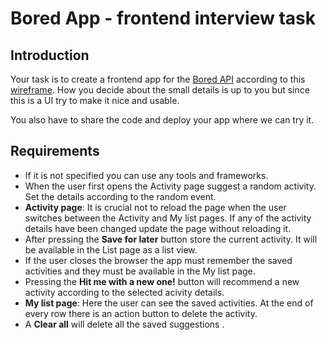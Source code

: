 # Bored App - frontend interview task

## Introduction
Your task is to create a frontend app for the [Bored API](http://www.boredapi.com/documentation) according to this [wireframe](https://raw.githubusercontent.com/ngabesz-wse/bored-app/master/bored-app-wf.jpg).
How you decide about the small details is up to you but since this is a UI try to make it nice and usable. 

You also have to share the code and deploy your app where we can try it.
## Requirements
- If it is not specified you can use any tools and frameworks.
- When the user first opens the Activity page suggest a random activity. Set the details according to the random event. 
- **Activity page**: It is crucial not to reload the page when the user switches between the Activity and My list pages.
If any of the activity details have been changed update the page without reloading it.
- After pressing the **Save for later** button store the current activity. It will be available in the List page as a list view.
- If the user closes the browser the app must remember the saved activities and they must be available in the My list page.
- Pressing the **Hit me with a new one!** button will recommend a new activity according to the selected acivity details.
- **My list page**: Here the user can see the saved activities. At the end of every row there is an action button to delete the activity. 
- A **Clear all** will delete all the saved suggestions .
